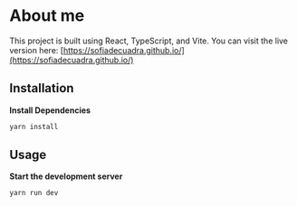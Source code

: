 # About me

This project is built using React, TypeScript, and Vite.
You can visit the live version here: [https://sofiadecuadra.github.io/](https://sofiadecuadra.github.io/)

## Installation

**Install Dependencies**

```bash
yarn install
```

## Usage

**Start the development server**

```bash
yarn run dev
```
